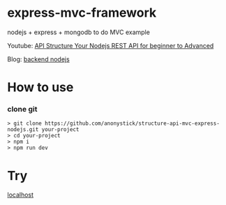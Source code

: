 # express-mvc-framework
nodejs + express + mongodb to do MVC example

Youtube: [API Structure Your Nodejs REST API for beginner to Advanced](https://youtu.be/i4Pr81apfnU)

Blog: [backend nodejs](https://anonystick.com)

# How to use

### clone git

```
> git clone https://github.com/anonystick/structure-api-mvc-express-nodejs.git your-project
> cd your-project
> npm i
> npm run dev
```

# Try

[localhost](http://localhost:3051)
